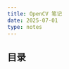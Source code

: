 ```yaml
---
title: OpenCV 笔记
date: 2025-07-01
type: notes
---
```

## 目录
<ListPosts type="notes-opencv" sortBy="filename" />
